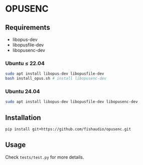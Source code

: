 # OPUSENC

## Requirements
- libopus-dev
- libopusfile-dev
- libopusenc-dev

### Ubuntu ≤ 22.04
```bash
sudo apt install libopus-dev libopusfile-dev
bash install_opus.sh # install libopusenc-dev
```

### Ubuntu 24.04

```bash
sudo apt install libopus-dev libopusfile-dev libopusenc-dev
```

## Installation
```bash
pip install git+https://github.com/fishaudio/opusenc.git
```

## Usage
Check `tests/test.py` for more details.
